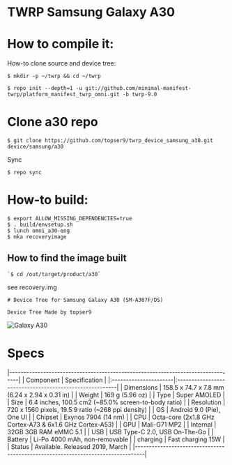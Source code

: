 # TWRP Samsung Galaxy A30

# How to compile it:

How-to clone source and device tree:
```
$ mkdir -p ~/twrp && cd ~/twrp

$ repo init --depth=1 -u git://github.com/minimal-manifest-twrp/platform_manifest_twrp_omni.git -b twrp-9.0
```
# Clone a30 repo
```
$ git clone https://github.com/topser9/twrp_device_samsung_a30.git device/samsung/a30
```
Sync
```
$ repo sync
```
# How-to build:
```
$ export ALLOW_MISSING_DEPENDENCIES=true
$ . build/envsetup.sh
$ lunch omni_a30-eng
$ mka recoveryimage
```
## How to find the image built
```
`$ cd /out/target/product/a30`
```
see recovery.img
```
# Device Tree for Samsung Galaxy A30 (SM-A307F/DS)

Device Tree Made by topser9
```
![Galaxy A30](https://fdn2.gsmarena.com/vv/bigpic/samsung-galaxy-a30.jpg "Galaxy A30")
# Specs
|---------------------------------------------------------------------------------|
|      Component        |          Specification                                  |
|:----------------------|:--------------------------------------------------------|
| Dimensions            | 158.5 x 74.7 x 7.8 mm (6.24 x 2.94 x 0.31 in)           |
| Weight                | 169 g (5.96 oz)                                         |
| Type                  | Super AMOLED                                            |
| Size                  | 6.4 inches, 100.5 cm2 (~85.0% screen-to-body ratio)     |
| Resolution            | 720 x 1560 pixels, 19.5:9 ratio (~268 ppi density)      |
| OS                    |  Android 9.0 (Pie), One UI                              |
| Chipset               | Exynos 7904 (14 nm)                                     |
| CPU                   | Octa-core (2x1.8 GHz Cortex-A73 & 6x1.6 GHz Cortex-A53) |
| GPU                   | Mali-G71 MP2                                            |
| Internal              | 32GB 3GB RAM eMMC 5.1                                   |
| USB                   | USB Type-C 2.0, USB On-The-Go                           |
| Battery               | Li-Po 4000 mAh, non-removable                           |
| charging              | Fast charging 15W                                       |
| Status                | Available. Released 2019, March                         |
|---------------------------------------------------------------------------------|
